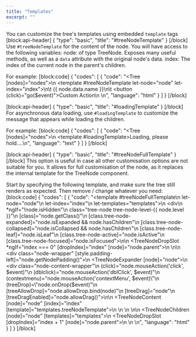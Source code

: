 ```yaml
---
title: "Templates"
excerpt: ""
---
```

You can customize the tree's templates using embedded `template` tags
[block:api-header]
{
  "type": "basic",
  "title": "#treeNodeTemplate"
}
[/block]
Use `#treeNodeTemplate` for the content of the node.
You will have access to the following variables:
node: of type TreeNode. Exposes many useful methods, as well as a `data` attribute with the original node's data.
index: The index of the current node in the parent's children.

For example:
[block:code]
{
  "codes": [
    {
      "code": "<Tree [nodes]=\"nodes\">\n  <template #treeNodeTemplate let-node=\"node\" let-index=\"index\">\n\t  <span>{{ node.data.name }}</span>\n\t  <button (click)=\"go($event)\">Custom Action</button>\n  </template>\n</Tree>",
      "language": "html"
    }
  ]
}
[/block]

[block:api-header]
{
  "type": "basic",
  "title": "#loadingTemplate"
}
[/block]
For asynchronous data loading, use `#loadingTemplate` to customize the message that appears while loading the children.

For example:
[block:code]
{
  "codes": [
    {
      "code": "<Tree [nodes]=\"nodes\">\n  <template #loadingTemplate>Loading, please hold....</template>\n</Tree>",
      "language": "text"
    }
  ]
}
[/block]

[block:api-header]
{
  "type": "basic",
  "title": "#treeNodeFullTemplate"
}
[/block]
This option is useful in case all other customisation options are not suitable for you.
It allows for full customisation of the node, as it replaces the internal template for the TreeNode component.

Start by specifying the following template, and make sure the tree still renders as expected.
Then remove / change whatever you need:
[block:code]
{
  "codes": [
    {
      "code": "<template #treeNodeFullTemplate\n          let-node=\"node\"\n          let-index=\"index\"\n          let-templates=\"templates\">\n  <div\n       *ngIf=\"!node.isHidden\"\n       class=\"tree-node tree-node-level-{{ node.level }}\"\n       [class]=\"node.getClass()\"\n       [class.tree-node-expanded]=\"node.isExpanded && node.hasChildren\"\n       [class.tree-node-collapsed]=\"node.isCollapsed && node.hasChildren\"\n       [class.tree-node-leaf]=\"node.isLeaf\"\n       [class.tree-node-active]=\"node.isActive\"\n       [class.tree-node-focused]=\"node.isFocused\">\n\n    <TreeNodeDropSlot *ngIf=\"index === 0\" [dropIndex]=\"index\" [node]=\"node.parent\">\n    </TreeNodeDropSlot>\n\n        <div class=\"node-wrapper\" [style.padding-left]=\"node.getNodePadding()\">\n          <TreeNodeExpander [node]=\"node\"></TreeNodeExpander>\n          <div class=\"node-content-wrapper\"\n            (click)=\"node.mouseAction('click', $event)\"\n            (dblclick)=\"node.mouseAction('dblClick', $event)\"\n            (contextmenu)=\"node.mouseAction('contextMenu', $event)\"\n            (treeDrop)=\"node.onDrop($event)\"\n            [treeAllowDrop]=\"node.allowDrop.bind(node)\"\n            [treeDrag]=\"node\"\n            [treeDragEnabled]=\"node.allowDrag()\">\n\n            <TreeNodeContent [node]=\"node\" [index]=\"index\" [template]=\"templates.treeNodeTemplate\">\n            </TreeNodeContent>\n          </div>\n        </div>\n\n      <TreeNodeChildren [node]=\"node\" [templates]=\"templates\"></TreeNodeChildren>\n      <TreeNodeDropSlot [dropIndex]=\"index + 1\" [node]=\"node.parent\"></TreeNodeDropSlot>\n    </div>\n  </template>\n",
      "language": "html"
    }
  ]
}
[/block]